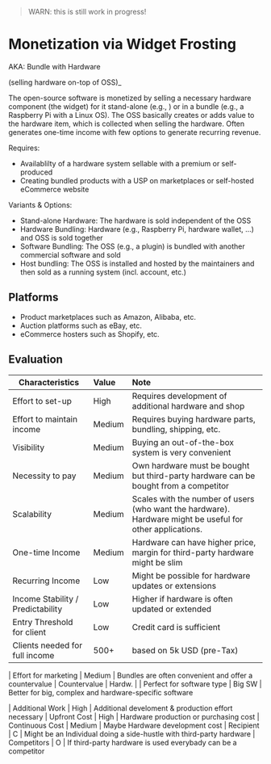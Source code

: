 > WARN: this is still work in progress!

# Monetization via Widget Frosting
AKA: Bundle with Hardware

(selling hardware on-top of OSS)_

The open-source software is monetized by selling a necessary hardware component (the widget) for it stand-alone (e.g., ) or in a bundle (e.g., a Raspberry Pi with a Linux OS). The OSS basically creates or adds value to the hardware item, which is collected when selling the hardware. Often generates one-time income with few options to generate recurring revenue.

Requires:
* Availablilty of a hardware system sellable with a premium or self-produced
* Creating bundled products with a USP on marketplaces or self-hosted eCommerce website

Variants & Options:
* Stand-alone Hardware: The hardware is sold independent of the OSS
* Hardware Bundling: Hardware (e.g., Raspberry Pi, hardware wallet, ...) and OSS is sold together
* Software Bundling: The OSS (e.g., a plugin) is bundled with another commercial software and sold
* Host bundling: The OSS is installed and hosted by the maintainers and then sold as a running system (incl. account, etc.)

## Platforms
* Product marketplaces such as Amazon, Alibaba, etc.
* Auction platforms such as eBay, etc.
* eCommerce hosters such as Shopify, etc.

## Evaluation

| Characteristics                   | Value  | Note |
| --------------------------------- |:------ |:---- |
| Effort to set-up                  | High   | Requires development of additional hardware and shop
| Effort to maintain income         | Medium | Requires buying hardware parts, bundling, shipping, etc.
| Visibility                        | Medium | Buying an out-of-the-box system is very convenient
| Necessity to pay                  | Medium | Own hardware must be bought but third-party hardware can be bought from a competitor
| Scalability                       | Medium | Scales with the number of users (who want the hardware). Hardware might be useful for other applications.
| One-time Income                   | Medium | Hardware can have higher price, margin for third-party hardware might be slim
| Recurring Income                  | Low    | Might be possible for hardware updates or extensions
| Income Stability / Predictability | Low    | Higher if hardware is often updated or extended
| Entry Threshold for client        | Low    | Credit card is sufficient
| Clients needed for full income    | 500+   | based on 5k USD (pre-Tax)

| Effort for marketing              | Medium | Bundles are often convenient and offer a countervalue
| Countervalue                      | Hardw. | 
| Perfect for software type         | Big SW | Better for big, complex and hardware-specific software

| Additional Work                   | High   | Additional develoment & production effort necessary
| Upfront Cost                      | High   | Hardware production or purchasing cost
| Continuous Cost                   | Medium | Maybe Hardware development cost
| Recipient                         | C      | Might be an Individual doing a side-hustle with third-party hardware
| Competitors                       | O      | If third-party hardware is used everybady can be a competitor

